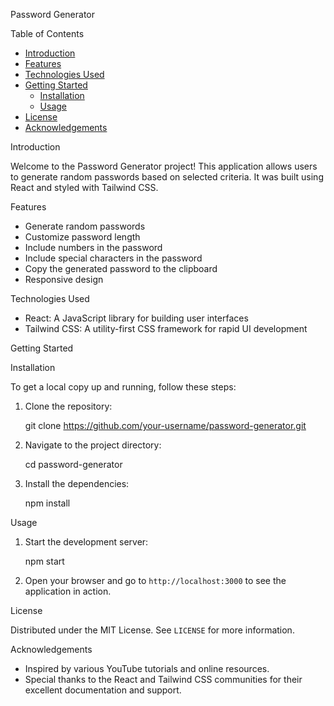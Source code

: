  Password Generator

 Table of Contents

- [Introduction](introduction)
- [Features](features)
- [Technologies Used](technologies-used)
- [Getting Started](getting-started)
  - [Installation](installation)
  - [Usage](usage)
- [License](license)
- [Acknowledgements](acknowledgements)

 Introduction

Welcome to the Password Generator project! This application allows users to generate random passwords based on selected criteria. It was built using React and styled with Tailwind CSS.

 Features

- Generate random passwords
- Customize password length
- Include numbers in the password
- Include special characters in the password
- Copy the generated password to the clipboard
- Responsive design

 Technologies Used

- React: A JavaScript library for building user interfaces
- Tailwind CSS: A utility-first CSS framework for rapid UI development

 Getting Started

 Installation

To get a local copy up and running, follow these steps:

1. Clone the repository:
   
   git clone https://github.com/your-username/password-generator.git
   
2. Navigate to the project directory:
   
   cd password-generator
   
3. Install the dependencies:
   
   npm install
   

 Usage

1. Start the development server:
   
   npm start
   
2. Open your browser and go to `http://localhost:3000` to see the application in action.

 License

Distributed under the MIT License. See `LICENSE` for more information.

 Acknowledgements

- Inspired by various YouTube tutorials and online resources.
- Special thanks to the React and Tailwind CSS communities for their excellent documentation and support.


